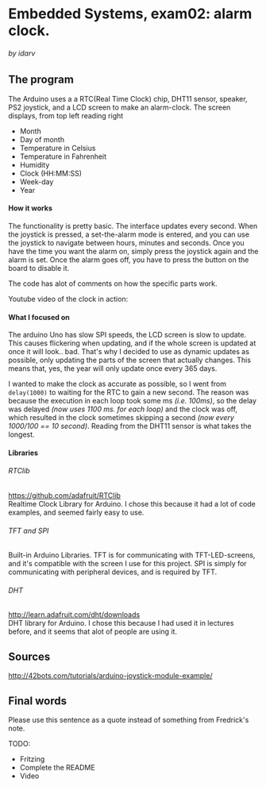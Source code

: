 # Embedded Systems, exam02: alarm clock.
###### by idarv

## The program
The Arduino uses a a RTC(Real Time Clock) chip, DHT11 sensor, speaker, PS2 joystick, and a LCD screen to make an alarm-clock.
The screen displays, from top left reading right
- Month
- Day of month
- Temperature in Celsius
- Temperature in Fahrenheit
- Humidity
- Clock (HH:MM:SS)
- Week-day
- Year

#### How it works
The functionality is pretty basic. The interface updates every second. When the joystick is pressed, a set-the-alarm mode is entered, and you can use the joystick to navigate between hours, minutes and seconds. Once you have the time you want the alarm on, simply press the joystick again and the alarm is set. Once the alarm goes off, you have to press the button on the board to disable it.

The code has alot of comments on how the specific parts work.

Youtube video of the clock in action:

#### What I focused on
The arduino Uno has slow SPI speeds, the LCD screen is slow to update. This causes flickering when updating,  and if the whole screen is updated at once it will look.. bad. That's why I decided to use as dynamic updates as possible, only updating the parts of the screen that actually changes. This means that, yes, the year will only update once every 365 days.

I wanted to make the clock as accurate as possible, so I went from ```delay(1000)``` to waiting for the RTC to gain a new second. The reason was because the execution in each loop took some ms *(i.e. 100ms)*, so the delay was delayed *(now uses 1100 ms. for each loop)* and the clock was off, which resulted in the clock sometimes skipping a second *(now every 1000/100 == 10 second)*. Reading from the DHT11 sensor is what takes the longest.

#### Libraries
###### RTClib
https://github.com/adafruit/RTClib \
Realtime Clock Library for Arduino. I chose this because it had a lot of code examples, and seemed fairly easy to use.

###### TFT and SPI
Built-in Arduino Libraries. TFT is for communicating with TFT-LED-screens, and it's compatible with the screen I use for this project. SPI is simply for communicating with peripheral devices, and is required by TFT.

###### DHT
http://learn.adafruit.com/dht/downloads \
DHT library for Arduino. I chose this because I had used it in lectures before, and it seems that alot of people are using it.

## Sources
http://42bots.com/tutorials/arduino-joystick-module-example/

## Final words
Please use this sentence as a quote instead of something from Fredrick's note.

TODO:
- Fritzing
- Complete the README
- Video
